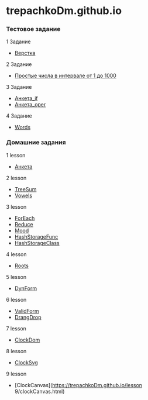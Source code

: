 # trepachkoDm.github.io

### Тестовое задание

1 Задание 
* [Верстка](https://trepachkodm.github.io/test/site.html)

2 Задание
* [Простые числа в интервале от 1 до 1000](https://trepachkodm.github.io/test/simply.html)

3 Задание
* [Анкета_if](https://trepachkodm.github.io/test/anketa_if.html)
* [Анкета_oper](https://trepachkoDm.github.io/test/anketa_oper.html)

4 Задание
* [Words](https://trepachkoDm.github.io/test/words.html)

### Домашние задания

1 lesson 
* [Анкета](https://trepachkoDm.github.io/lesson1/anketa.html)

2 lesson
* [TreeSum](https://trepachkoDm.github.io/lesson2/treeSum.html)
* [Vowels](https://trepachkoDm.github.io/lesson2/vowels.html)

3 lesson
* [ForEach](https://trepachkoDm.github.io/lesson3/forEach.html)
* [Reduce](https://trepachkoDm.github.io/lesson3/reduce.html)
* [Mood](https://trepachkoDm.github.io/lesson3/Mood.html)
* [HashStorageFunc](https://trepachkoDm.github.io/lesson3/HashStorageFunc.html)
* [HashStorageClass](https://trepachkoDm.github.io/lesson3/DRINKS_HASH_CLASS.html)

4 lesson
* [Roots](https://trepachkoDm.github.io/lesson4/Roots2.html)

5 lesson
* [DynForm](https://trepachkoDm.github.io/lesson5/DYN_FORM.html)

6 lesson
* [ValidForm](https://trepachkoDm.github.io/Lesson6/VALID_FORM.html)    
* [DrangDrop](https://trepachkoDm.github.io/Lesson6/DRAGNDROP.html)

7 lesson
* [СlockDom](https://trepachkoDm.github.io/lesson7/clockDom.html)  
          
8 lesson
* [СlockSvg](https://trepachkoDm.github.io/lesson8/clockSvg.html)
  
9 lesson
* [СlockCanvas](https://trepachkoDm.github.io/lesson 9/clockCanvas.html)

    




